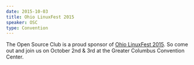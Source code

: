 ```yaml
---
date: 2015-10-03
title: Ohio LinuxFest 2015
speaker: OSC
type: Convention
---
```


The Open Source Club is a proud sponsor of [Ohio LinuxFest 2015](https://ohiolinux.org/). So come out and join us on October 2nd & 3rd at the Greater Columbus Convention Center.
